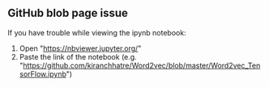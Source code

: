 ## GitHub blob page issue

If you have trouble while viewing the ipynb notebook:
1. Open "https://nbviewer.jupyter.org/"
2. Paste the link of the notebook (e.g. "https://github.com/kiranchhatre/Word2vec/blob/master/Word2vec_TensorFlow.ipynb")